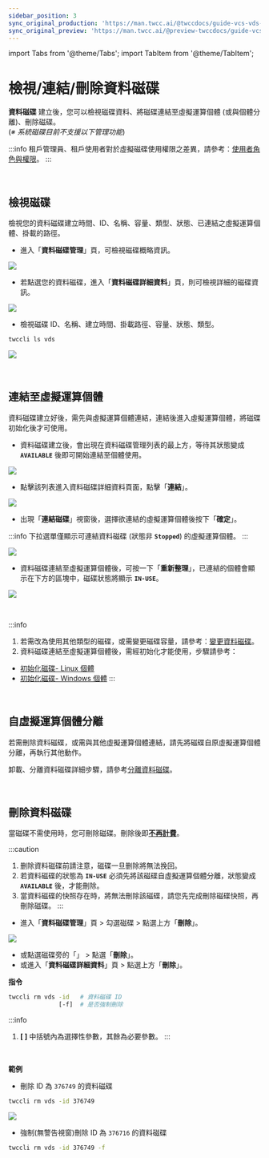 ```yaml
---
sidebar_position: 3
sync_original_production: 'https://man.twcc.ai/@twccdocs/guide-vcs-vds-manage-disk-zh' 
sync_original_preview: 'https://man.twcc.ai/@preview-twccdocs/guide-vcs-vds-manage-disk-zh' 
---
```


import Tabs from '@theme/Tabs';
import TabItem from '@theme/TabItem';

# 檢視/連結/刪除資料磁碟

**資料磁碟** 建立後，您可以檢視磁碟資料、將磁碟連結至虛擬運算個體 (或與個體分離)、刪除磁碟。<br/>(*※ 系統磁碟目前不支援以下管理功能*)

:::info
租戶管理員、租戶使用者對於虛擬磁碟使用權限之差異，請參考：[<ins>使用者角色與權限</ins>](/docs/member-concepts-roles-permissions/twcc-services/storage.md#虛擬磁碟服務)。
:::

<br/>

## 檢視磁碟

檢視您的資料磁碟建立時間、ID、名稱、容量、類型、狀態、已連結之虛擬運算個體、掛載的路徑。

<Tabs>

<TabItem value="TWCC 入口網站" label="TWCC 入口網站">

- 進入「**資料磁碟管理**」頁，可檢視磁碟概略資訊。

![](https://cos.twcc.ai/SYS-MANUAL/uploads/upload_5d355da56d7b0dd4c1d31b98abe388ac.png)

- 若點選您的資料磁碟，進入「**資料磁碟詳細資料**」頁，則可檢視詳細的磁碟資訊。

![](https://cos.twcc.ai/SYS-MANUAL/uploads/upload_2c8742497a8cf2272b14d8fd77964bfd.png)

</TabItem>

<TabItem value="TWCC CLI" label="TWCC CLI">

- 檢視磁碟 ID、名稱、建立時間、掛載路徑、容量、狀態、類型。

```bash
twccli ls vds
```

![](https://cos.twcc.ai/SYS-MANUAL/uploads/upload_c976443120fa105196269359143aeb3a.png)

</TabItem>

</Tabs>

<br/>


## 連結至虛擬運算個體

資料磁碟建立好後，需先與虛擬運算個體連結，連結後進入虛擬運算個體，將磁碟初始化後才可使用。

<Tabs>

<TabItem value="TWCC 入口網站" label="TWCC 入口網站">

*  資料磁碟建立後，會出現在資料磁碟管理列表的最上方，等待其狀態變成 **`AVAILABLE`** 後即可開始連結至個體使用。

![](https://cos.twcc.ai/SYS-MANUAL/uploads/upload_6f7c1cc7ccb72aebc2efda985d717abf.png)



* 點擊該列表進入資料磁碟詳細資料頁面，點擊「**連結**」。

![](https://cos.twcc.ai/SYS-MANUAL/uploads/upload_2f6a1a074dcc0abaf7d0fa34b5a05518.png)



* 出現「**連結磁碟**」視窗後，選擇欲連結的虛擬運算個體後按下「**確定**」。

:::info
下拉選單僅顯示可連結資料磁碟 (狀態非 **`Stopped`**) 的虛擬運算個體。 
:::


![](https://cos.twcc.ai/SYS-MANUAL/uploads/upload_5025d37d70ede7ec72f9cd05fba6fa44.png)


* 資料磁碟連結至虛擬運算個體後，可按一下「**重新整理**」，已連結的個體會顯示在下方的區塊中，磁碟狀態將顯示 **`IN-USE`**。

![](https://cos.twcc.ai/SYS-MANUAL/uploads/upload_fa75bdb78bc52059698a1e40d540a0da.png)

</TabItem>

<TabItem value="TWCC CLI" label="TWCC CLI (TBD)">

<br/>

</TabItem>

</Tabs>


:::info
1. 若需改為使用其他類型的磁碟，或需變更磁碟容量，請參考：[<ins>變更資料磁碟</ins>](../../tutorials/replace-data-disk.md)。
2. 資料磁碟連結至虛擬運算個體後，需經初始化才能使用，步驟請參考：
- [<ins>初始化磁碟- Linux 個體</ins>](../../tutorials/data-disk-init-linux.md)
- [<ins>初始化磁碟- Windows 個體</ins>](../../tutorials/data-disk-init-windows.md)
:::

<br/>

## 自虛擬運算個體分離

若需刪除資料磁碟，或需與其他虛擬運算個體連結，請先將磁碟自原虛擬運算個體分離，再執行其他動作。

卸載、分離資料磁碟詳細步驟，請參考[分離資料磁碟](./detach-data-disks.md)。

<br/>


## 刪除資料磁碟

當磁碟不需使用時，您可刪除磁碟。刪除後即<ins>**不再計費**</ins>。

:::caution
1. 删除資料磁碟前請注意，磁碟一旦删除將無法挽回。
1. 若資料磁碟的狀態為 **`IN-USE`** 必須先將該磁碟自虛擬運算個體分離，狀態變成 **`AVAILABLE`** 後，才能刪除。
2. 當資料磁碟的快照存在時，將無法刪除該磁碟，請您先完成刪除磁碟快照，再刪除磁碟。
:::


<Tabs>

<TabItem value="TWCC 入口網站" label="TWCC 入口網站">

- 進入「**資料磁碟管理**」頁 > 勾選磁碟 > 點選上方「**刪除**」。

![](https://cos.twcc.ai/SYS-MANUAL/uploads/upload_910467bce5c2fd908efdf45c606cdbed.png)

- 或點選磁碟旁的「<i class="fa fa-ellipsis-v fa-20" aria-hidden="true"></i>」 > 點選「**刪除**」。
- 或進入「**資料磁碟詳細資料**」頁 > 點選上方「**刪除**」。

</TabItem>

<TabItem value="TWCC CLI" label="TWCC CLI">

**指令**

```bash
twccli rm vds -id   # 資料磁碟 ID 
              [-f]  # 是否強制刪除
```

:::info
1. **[ ]** 中括號內為選擇性參數，其餘為必要參數。
:::

<br/>

**範例**

- 刪除 ID 為 `376749` 的資料磁碟
```bash
twccli rm vds -id 376749
```
![](https://cos.twcc.ai/SYS-MANUAL/uploads/upload_e2a0873513f1cc8f60be01a78ae3b456.png)

- 強制(無警告視窗)刪除 ID 為 `376716` 的資料磁碟

```bash
twccli rm vds -id 376749 -f
```

</TabItem>

</Tabs>